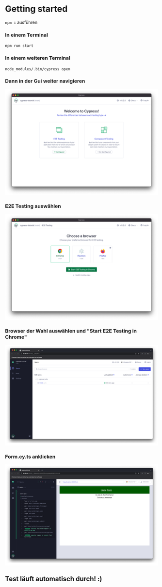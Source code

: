 # Getting started

`npm i` ausführen

### In einem Terminal 

`npm run start`


### In einem weiteren Terminal 

`node_modules/.bin/cypress open`

### Dann in der Gui weiter navigieren 

![image](documentation/cypress1.png)

### E2E Testing auswählen

![image](documentation/cypress2.png)

### Browser der Wahl auswählen und "Start E2E Testing in Chrome"

![image](documentation/cypress3.png)

### Form.cy.ts anklicken 

![image](documentation/cypress4.png)

## Test läuft automatisch durch! :)